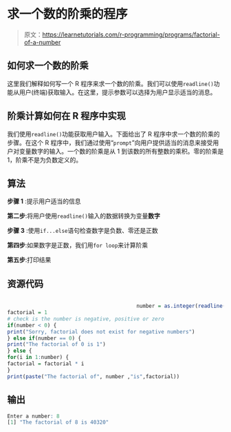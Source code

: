 # 求一个数的阶乘的程序

> 原文：<https://learnetutorials.com/r-programming/programs/factorial-of-a-number>

## 如何求一个数的阶乘

这里我们解释如何写一个 R 程序来求一个数的阶乘。我们可以使用`readline()`功能从用户(终端)获取输入。在这里，提示参数可以选择为用户显示适当的消息。

## 阶乘计算如何在 R 程序中实现

我们使用`readline()`功能获取用户输入。下面给出了 R 程序中求一个数的阶乘的步骤。在这个 R 程序中，我们通过使用“`prompt`”向用户提供适当的消息来接受用户对变量数字的输入。一个数的阶乘是从 1 到该数的所有整数的乘积。零的阶乘是 1，阶乘不是为负数定义的。

## 算法

**步骤 1** :提示用户适当的信息

**第二步**:将用户使用`readline()`输入的数据转换为变量**数字**

**步骤 3** :使用`if...else`语句检查数字是负数、零还是正数

**第四步**:如果数字是正数，我们用`for loop`来计算阶乘

**第五步**:打印结果

## 资源代码

```r

                                          number = as.integer(readline(prompt="Enter a number: "))
factorial = 1
# check is the number is negative, positive or zero
if(number < 0) {
print("Sorry, factorial does not exist for negative numbers")
} else if(number == 0) {
print("The factorial of 0 is 1")
} else {
for(i in 1:number) {
factorial = factorial * i
}
print(paste("The factorial of", number ,"is",factorial)) 

```

## 输出

```r
Enter a number: 8
[1] "The factorial of 8 is 40320"
```